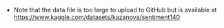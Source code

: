 - Note that the data file is too large to upload to GitHub but is available at https://www.kaggle.com/datasets/kazanova/sentiment140
